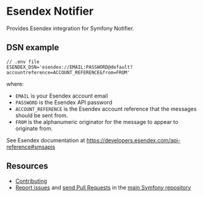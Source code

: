 Esendex Notifier
================

Provides Esendex integration for Symfony Notifier.

DSN example
-----------

```
// .env file
ESENDEX_DSN='esendex://EMAIL:PASSWORD@default?accountreference=ACCOUNT_REFERENCE&from=FROM'
```

where:
 - `EMAIL` is your Esendex account email
 - `PASSWORD` is the Esendex API password
 - `ACCOUNT_REFERENCE` is the Esendex account reference that the messages should be sent from.
 - `FROM` is the alphanumeric originator for the message to appear to originate from.

See Esendex documentation at https://developers.esendex.com/api-reference#smsapis

Resources
---------

  * [Contributing](https://symfony.com/doc/current/contributing/index.html)
  * [Report issues](https://github.com/symfony/symfony/issues) and
    [send Pull Requests](https://github.com/symfony/symfony/pulls)
    in the [main Symfony repository](https://github.com/symfony/symfony)
